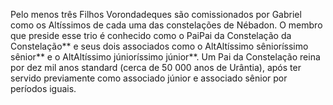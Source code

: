 ﻿Pelo menos três Filhos Vorondadeques são comissionados por Gabriel como os Altíssimos de cada uma das constelações de Nébadon. O membro que preside esse trio é conhecido como o PaiPai da Constelação da Constelação** e seus dois associados como o AltAltíssimo sênioríssimo sênior** e o AltAltíssimo júnioríssimo júnior**. Um Pai da Constelação reina por dez mil anos standard (cerca de 50 000 anos de Urântia), após ter servido previamente como associado júnior e associado sênior por períodos iguais.